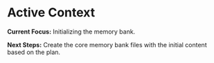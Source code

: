 # Active Context

**Current Focus:** Initializing the memory bank.

**Next Steps:** Create the core memory bank files with the initial content based on the plan.
